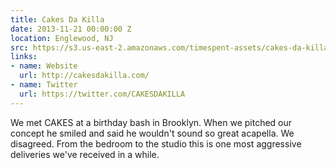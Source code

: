```yaml
---
title: Cakes Da Killa
date: 2013-11-21 00:00:00 Z
location: Englewood, NJ
src: https://s3.us-east-2.amazonaws.com/timespent-assets/cakes-da-killa.mp4
links:
- name: Website
  url: http://cakesdakilla.com/
- name: Twitter
  url: https://twitter.com/CAKESDAKILLA
---
```


We met CAKES at a birthday bash in Brooklyn. When we pitched our concept he smiled and said he wouldn't sound so great acapella. We disagreed. From the bedroom to the studio this is one most aggressive deliveries we've received in a while.
